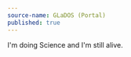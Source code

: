 ```yaml
---
source-name: GLaDOS (Portal)
published: true
---
```


<p>I'm doing Science and I'm still alive.</p>


